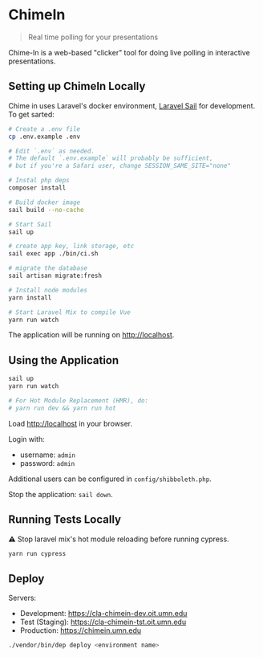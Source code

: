 # ChimeIn

> Real time polling for your presentations

Chime-In is a web-based "clicker" tool for doing live polling in interactive presentations.

## Setting up ChimeIn Locally

Chime in uses Laravel's docker environment, [Laravel Sail](https://laravel.com/docs/8.x/sail) for development. To get sarted:

```sh
# Create a .env file
cp .env.example .env

# Edit `.env` as needed.
# The default `.env.example` will probably be sufficient,
# but if you're a Safari user, change SESSION_SAME_SITE="none"

# Instal php deps
composer install

# Build docker image
sail build --no-cache

# Start Sail
sail up

# create app key, link storage, etc
sail exec app ./bin/ci.sh

# migrate the database
sail artisan migrate:fresh

# Install node modules
yarn install

# Start Laravel Mix to compile Vue
yarn run watch

```

The application will be running on <http://localhost>.

## Using the Application

```sh
sail up
yarn run watch

# For Hot Module Replacement (HMR), do:
# yarn run dev && yarn run hot
```

Load <http://localhost> in your browser.

Login with:

- username: `admin`
- password: `admin`

Additional users can be configured in `config/shibboleth.php`.

Stop the application: `sail down`.

## Running Tests Locally

⚠️ Stop laravel mix's hot module reloading before running cypress.

```sh
yarn run cypress
```

## Deploy

Servers:

- Development: https://cla-chimein-dev.oit.umn.edu
- Test (Staging): https://cla-chimein-tst.oit.umn.edu
- Production: https://chimein.umn.edu

```sh
./vendor/bin/dep deploy <environment name>
```
